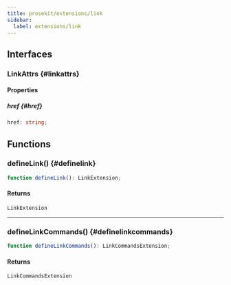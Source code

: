 ```yaml
---
title: prosekit/extensions/link
sidebar:
  label: extensions/link
---
```


<!-- DEBUG memberWithGroups 1 -->

<!-- DEBUG memberWithGroups 4 -->

<!-- DEBUG memberWithGroups 7 -->

<!-- DEBUG memberWithGroups 8 -->

<!-- DEBUG memberWithGroups 9 -->

## Interfaces

### LinkAttrs {#linkattrs}

<!-- DEBUG memberWithGroups 1 -->

<!-- DEBUG memberWithGroups 4 -->

<!-- DEBUG memberWithGroups 7 -->

<!-- DEBUG memberWithGroups 8 -->

<!-- DEBUG memberWithGroups 9 -->

#### Properties

##### href {#href}

```ts
href: string;
```

<!-- DEBUG memberWithGroups 10 -->

## Functions

### defineLink() {#definelink}

```ts
function defineLink(): LinkExtension;
```

#### Returns

`LinkExtension`

<!-- DEBUG inheritance start kind=4096 -->

***

### defineLinkCommands() {#definelinkcommands}

```ts
function defineLinkCommands(): LinkCommandsExtension;
```

#### Returns

`LinkCommandsExtension`

<!-- DEBUG inheritance start kind=4096 -->

<!-- DEBUG memberWithGroups 10 -->
